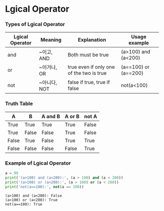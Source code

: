 # Lgical Operator

### Types of Lgical Operator
|Lgical Operator|Meaning|Explanation|Usage example|
|------|---|---|---|
|and|~이고, AND|Both must be true|(a>100) and (a<200)|
|or|~이거나, OR|true even if only one of the two is true|(a==100) or (a==200)|
|not|~아니다, NOT|false if true, true if false|not(a<100)|

### Truth Table
|A|B|A and B|A or B|not A|
|---|---|---|---|---|
|True|True|True|True|False|
|True|False|False|True|False|
|False|True|False|True|True|
|False|False|False|False|True|

### Example of Lgical Operator
```py
a = 99
print('(a>100) and (a<200):', (a > 100) and (a < 200))
print('(a>100) or (a<200):', (a > 100) or (a < 200))
print('not(a==100):', not(a == 100))
```
```
(a>100) and (a<200): False
(a>100) or (a<200): True
not(a==100): True
```
